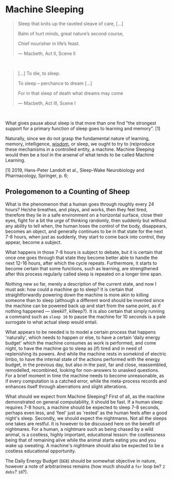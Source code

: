 # Machine Sleeping


> Sleep that knits up the raveled sleave of care, [...]
>
> Balm of hurt minds, great nature’s second course,
>
> Chief nourisher in life’s feast.
>
> — Macbeth, Act II, Scene II

<br />

> [...] To die, to sleep.
>
> To sleep – perchance to dream [...]
>
> For in that sleep of death what dreams may come
>
> — Macbeth, Act III, Scene I

<br />


What gives pause about sleep is that more than one find "the strongest support for a primary function of sleep goes to learning and memory". [1]

Naturally, since we do not grasp the fundamental nature of learning, memory, intelligence, [wisdom](https://github.com/caveljan/artificial-wisdom), or sleep, we ought to try to (re)produce these mechanisms in a controlled entity, a machine. Machine Sleeping would then be a tool in the arsenal of what tends to be called Machine Learning.

[1] 2019, Hans-Peter Landolt et al., Sleep-Wake Neurobiology and Pharmacology, Springer, p. 6;


## Prolegomenon to a Counting of Sheep

What is the phenomenon that a human goes through roughly every 24 hours? He/she breathes, and plays, and works, then they feel tired, therefore they lie in a safe environment on a horizontal surface, close their eyes, fight for a bit the urge of thinking randomly, then suddenly but without any ability to tell when, the human loses the control of the body, disappears, becomes an object, and generally continues to be in that state for the next 7-8 hours, when just as suddenly, they start to come back into control, they appear, become a subject.

What happens in those 7-8 hours is subject to debate, but it is certain that once one goes through that state they become better able to handle the next 12-16 hours, after which the cycle repeats. Furthermore, it starts to become certain that some functions, such as learning, are strengthened after this process regularly called sleep is repeated on a longer time span.

Nothing new so far, merely a description of the current state, and now I must ask: how could a machine go to sleep? It is certain that straightforwardly powering down the machine is more akin to killing someone than to sleep (although a different word should be invented since the machine can be powered back up and start from the same point, as if nothing happened — sleekil?, killeep?). It is also certain that simply running a command such as `sleep 10` to pause the machine for 10 seconds is a pale surrogate to what actual sleep would entail.

What appears to be needed is to model a certain process that happens 'naturally', which needs to happen or else, to have a certain 'daily energy budget' which the machine consumes as work is performed, and come night, to have the machine go to sleep as (if) tired and in need of replenishing its powers. And while the machine rests in somekind of electric limbo, to have the internal state of the actions performed with the energy budget, in the previous day, but also in the past, far and close, reassembled, remodelled, recombined, looking for non-answers to unasked questions. For a brief moment in time the machine needs to become unreasonable, as if every computation is a catched error, while the meta-process records and enhances itself through aberrations and slight alterations.

What should we expect from Machine Sleeping? First of all, as the machine demonstrated on general computability, it should be fast. If a human sleep requires 7-8 hours, a machine should be expected to sleep 7-8 seconds, perhaps even less, and 'feel' just as 'rested' as the human feels after a good night's sleep. Secondly, we should expect the nightmares. Not all the sleeps one takes are restful. It is however to be discussed here on the benefit of nightmares. For a human, a nightmare such as being chased by a wild animal, is a costless, highly important, educational lesson: the costlessness being that of remaining alive while the animal starts eating you and you wake up sweating. A machine's nightmare should also be expected to be a costless educational opportunity.

The Daily Energy Budget (`DEB`) should be somewhat objective in nature, however a note of arbitrariness remains (how much should a `for` loop be? `2 debs`? `10`?).
